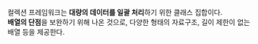 컬렉션 프레임워크는 <b>대량의 데이터를 일괄 처리</b>하기 위한 클래스 집합이다.<br/>
<b>배열의 단점</b>을 보완하기 위해 나온 것으로, 다양한 형태의 자료구조, 길이 제한이 없는 배열 등을 제공한다.<br>





